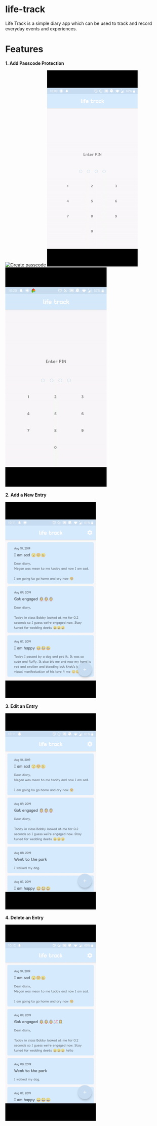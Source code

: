 # life-track

Life Track is a simple diary app which can be used to track and record everyday events and experiences. 

# Features

**1. Add Passcode Protection**

![Create passcode](/demo/set-password-demo.gif) ![Enter passcode](/demo/password-demo.gif) ![Wrong passcode](/demo/password-error-demo.gif)

**2. Add a New Entry**

![Add new entry](/demo/new-entry-demo.gif)

**3. Edit an Entry**

![Edit entry](/demo/edit-demo.gif)

**4. Delete an Entry**

![Delete entry](/demo/delete-demo.gif)
